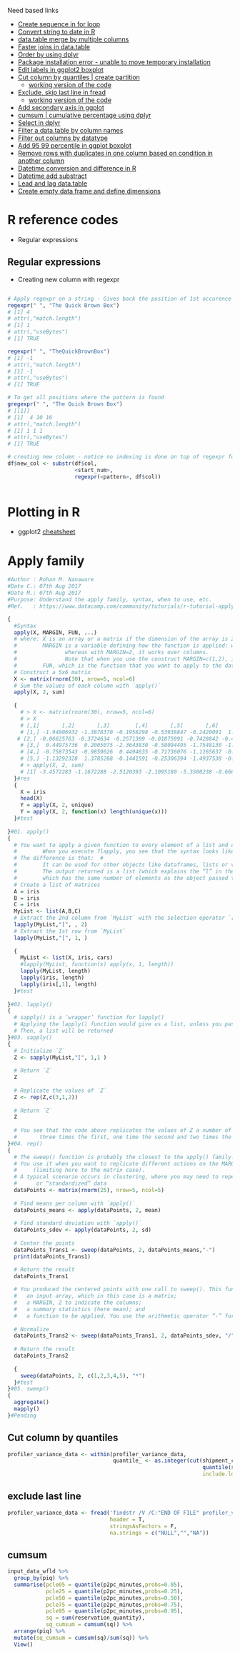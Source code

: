 Need based links

- [Create sequence in for loop](https://stackoverflow.com/questions/11454333/r-numbers-from-1-to-100)
- [Convert string to date in R](https://ampersandacademy.com/tutorials/r-programming/how-to-convert-string-to-date-in-r-programming-using-as-date-function)
- [data.table merge by multiple columns](https://stackoverflow.com/questions/30370879/data-table-merge-by-multiple-columns)
- [Faster joins in data.table](https://stackoverflow.com/questions/34598139/left-join-using-data-table)
- [Order by using dplyr](https://stackoverflow.com/questions/47144143/dplyr-arrange-by-reverse-alphabetical-order)
- [Package installation error - unable to move temporary installation](https://stackoverflow.com/questions/5700505/windows-7-update-packages-problem-unable-to-move-temporary-installation)
- [Edit labels in ggplot2 boxplot](https://stackoverflow.com/questions/1330989/rotating-and-spacing-axis-labels-in-ggplot2)
- [Cut column by quantiles | create partition](https://stackoverflow.com/questions/4126326/how-to-quickly-form-groups-quartiles-deciles-etc-by-ordering-columns-in-a)
  - [working version of the code](#cut-column-by-quantiles)
- [Exclude, skip last line in fread]()
  - [working version of the code](#exclude-last-line)
- [Add secondary axis in ggplot](https://rpubs.com/MarkusLoew/226759)
- [cumsum | cumulative percentage using dplyr](#cumsum)
- [Select in dplyr](https://www.rdocumentation.org/packages/tidyselect/versions/0.2.5/topics/select_helpers)
- [Filter a data.table by column names](https://stackoverflow.com/questions/32184252/how-to-select-columns-in-data-table-using-a-character-vector-of-certain-column-n)
- [Filter out columns by datatype](https://stackoverflow.com/questions/27289410/use-dplyr-to-filter-out-columns-containing-characters)
- [Add 95 99 percentile in ggplot boxplot](https://stackoverflow.com/questions/35445201/ggplot-boxplot-with-fill-and-standard-errors)
- [Remove rows with duplicates in one column based on condition in another column](https://stackoverflow.com/questions/24011246/deleting-rows-that-are-duplicated-in-one-column-based-on-the-conditions-of-anoth)
- [Datetime conversion and difference in R](https://stackoverflow.com/questions/12611361/r-find-time-difference-in-seconds-for-yyyy-mm-dd-hhmmss-mmm-format)
- [Datetime add substract](https://stackoverflow.com/questions/11922181/adding-time-to-posixct-object-in-r)
- [Lead and lag data.table](https://stackoverflow.com/questions/31905001/how-to-create-lag-variables)
- [Create empty data frame and define dimensions](https://stackoverflow.com/questions/9917545/r-define-dimensions-of-empty-data-frame)

# R reference codes
- Regular expressions

## Regular expressions

- Creating new column with regexpr

```R

# Apply regexpr on a string - Gives back the position of 1st occurence of a pattern in the string, in case the pattern is not found returns -1
regexpr(" ", "The Quick Brown Box")
# [1] 4
# attr(,"match.length")
# [1] 1
# attr(,"useBytes")
# [1] TRUE

regexpr(" ", "TheQuickBrownBox")
# [1] -1
# attr(,"match.length")
# [1] -1
# attr(,"useBytes")
# [1] TRUE

# To get all positions where the pattern is found
gregexpr(" ", "The Quick Brown Box")
# [[1]]
# [1]  4 10 16
# attr(,"match.length")
# [1] 1 1 1
# attr(,"useBytes")
# [1] TRUE

# creating new column - notice no indexing is done on top of regexpr formula
df$new_col <- substr(df$col,
                     <start_num>,
                     regexpr(<pattern>, df$col))
                     

```

# Plotting in R

- ggplot2 [cheatsheet](https://www.rstudio.com/wp-content/uploads/2015/03/ggplot2-cheatsheet.pdf)

# Apply family

```R
#Author : Rohan M. Nanaware 
#Date C.: 07th Aug 2017
#Date M.: 07th Aug 2017
#Purpose: Understand the apply family, syntax, when to use, etc.
#Ref.   : https://www.datacamp.com/community/tutorials/r-tutorial-apply-family#family

{
  #Syntax
  apply(X, MARGIN, FUN, ...)
  # where: X is an array or a matrix if the dimension of the array is 2;
  #        MARGIN is a variable defining how the function is applied: when MARGIN=1, it applies over rows, 
  #               whereas with MARGIN=2, it works over columns. 
  #               Note that when you use the construct MARGIN=c(1,2), it applies to both rows and columns;
  #        FUN, which is the function that you want to apply to the data. It can be any R function, including a User Defined Function (UDF).
  # Construct a 5x6 matrix
  X <- matrix(rnorm(30), nrow=5, ncol=6)
  # Sum the values of each column with `apply()`
  apply(X, 2, sum)
  
  {
    # > X <- matrix(rnorm(30), nrow=5, ncol=6)
    # > X
    # [,1]       [,2]       [,3]        [,4]       [,5]       [,6]
    # [1,] -1.94906932 -1.3878370 -0.1958298 -0.53938847 -0.2420091  1.8336326
   # [2,] -0.06625763 -0.3724634 -0.2571309 -0.01875991 -0.7428842 -0.4180169
    # [3,]  0.44975736  0.2005075 -2.3643830 -0.58094495 -1.7548130 -1.0533094
    # [4,] -0.75873543 -0.9859626  0.4494635 -0.71736076 -1.1165637 -0.6567909
    # [5,] -1.13292328  1.3785268 -0.1441591 -0.25306394 -1.4937538 -0.3722877
    # > apply(X, 2, sum)
    # [1] -3.4572283 -1.1672288 -2.5120393 -2.1095180 -5.3500238 -0.6667723
  }#res
  {
    X = iris
    head(X)
    Y = apply(X, 2, unique)
    Y = apply(X, 2, function(x) length(unique(x)))
  }#test
  
}#01. apply()
{
  # You want to apply a given function to every element of a list and obtain a list as result. 
  #        When you execute ?lapply, you see that the syntax looks like the apply() function.
  # The difference is that:  #   
  #        It can be used for other objects like dataframes, lists or vectors; and
  #        The output returned is a list (which explains the “l” in the function name), 
  #        which has the same number of elements as the object passed to it
  # Create a list of matrices
  A = iris
  B = iris
  C = iris
  MyList <- list(A,B,C)
  # Extract the 2nd column from `MyList` with the selection operator `[` with `lapply()`
  lapply(MyList,"[", , 2)
  # Extract the 1st row from `MyList`
  lapply(MyList,"[", 1, )
  
  {
    MyList <- list(X, iris, cars)
    #lapply(MyList, function(x) apply(x, 1, length))
    lapply(MyList, length)
    lapply(iris, length)
    lapply(iris[,1], length)
  }#test
  
}#02. lapply()
{
  # sapply() is a ‘wrapper’ function for lapply()
  # Applying the lapply() function would give us a list, unless you pass simplify=FALSE as parameter to sapply(). 
  # Then, a list will be returned
}#03. sapply()
{
  # Initialize `Z`
  Z <- sapply(MyList,"[", 1,1 )
  
  # Return `Z`
  Z
  
  # Replicate the values of `Z`
  Z <- rep(Z,c(3,1,2))
  
  # Return `Z`
  Z
  
  # You see that the code above replicates the values of Z a number of times as established by c(3,1,2): 
  #       three times the first, one time the second and two times the third
}#04. rep()
{
  # The sweep() function is probably the closest to the apply() family. 
  # You use it when you want to replicate different actions on the MARGIN elements that you have chosen 
  #     (limiting here to the matrix case).
  # A typical scenario occurs in clustering, where you may need to repetitively produce normalized and centered 
  #      or “standardized” data
  dataPoints <- matrix(rnorm(25), nrow=5, ncol=5)
  
  # Find means per column with `apply()`
  dataPoints_means <- apply(dataPoints, 2, mean)
  
  # Find standard deviation with `apply()`
  dataPoints_sdev <- apply(dataPoints, 2, sd)
  
  # Center the points 
  dataPoints_Trans1 <- sweep(dataPoints, 2, dataPoints_means,"-")
  print(dataPoints_Trans1)

  # Return the result
  dataPoints_Trans1
  
  # You produced the centered points with one call to sweep(). This function expects the following elements:
  #   an input array, which in this case is a matrix;
  #   a MARGIN, 2 to indicate the columns;
  #   a summary statistics (here mean); and
  #   a function to be applied. You use the arithmetic operator “-” for subtraction
  
  # Normalize
  dataPoints_Trans2 <- sweep(dataPoints_Trans1, 2, dataPoints_sdev, "/")
  
  # Return the result
  dataPoints_Trans2
  
  {
    sweep(dataPoints, 2, c(1,2,3,4,5), "*")
  }#test
}#05. sweep()
{
  aggregate()
  mapply()
}#Pending

```

## Cut column by quantiles

```R
profiler_variance_data <- within(profiler_variance_data,
                                 quantile_ <- as.integer(cut(shipment_captured_weight,
                                                             quantile(shipment_captured_weight,probs = seq(0,1,0.1)),
                                                             include.lowest = T)))
```

## exclude last line
```R
profiler_variance_data <- fread('findstr /V /C:"END OF FILE" profiler_variance_data_v4.csv',
                                header = T,
                                stringsAsFactors = F,
                                na.strings = c("NULL","","NA"))
```
## cumsum

```R
input_data_wfld %>%
  group_by(piq) %>%
  summarise(pcle05 = quantile(p2pc_minutes,probs=0.05),
            pcle25 = quantile(p2pc_minutes,probs=0.25),
            pcle50 = quantile(p2pc_minutes,probs=0.50),
            pcle75 = quantile(p2pc_minutes,probs=0.75),
            pcle95 = quantile(p2pc_minutes,probs=0.95),
            sq = sum(reservation_quantity),
            sq_cumsum = cumsum(sq)) %>%
  arrange(piq) %>%
  mutate(sq_cumsum = cumsum(sq)/sum(sq)) %>%
  View()
```
